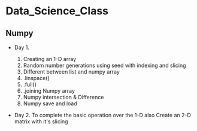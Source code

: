 # Data_Science_Class
## Numpy
* Day 1.
  
  1.  Creating an 1-D array 
  2.  Random number generations using seed with     indexing and slicing
  3.  Different between list and numpy array
  4.  .linspace()
  5.  .full()
  6.  .joining Numpy array
  7.  Numpy intersection & Difference
  8.  Numpy save and load
  
* Day 2.  To complete the basic operation over the 1-D also Create an 2-D matrix with it's slicing
